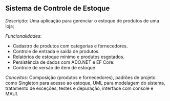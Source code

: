## Sistema de Controle de Estoque
*Descrição*: Uma aplicação para gerenciar o estoque de produtos de uma loja;

*Funcionalidades*:
  - Cadastro de produtos com categorias e fornecedores.
  - Controle de entrada e saída de produtos.
  - Relatórios de estoque mínimo e produtos esgotados.
  - Persistência de dados com ADO.NET e EF Core.
  - Controle de versão de item de estoque

*Conceitos*: Composição (produtos e fornecedores), padrões de projeto como Singleton para acesso ao estoque, UML para modelagem do sistema, tratamento de exceções, testes e depuração, interface com console e MAUI.
